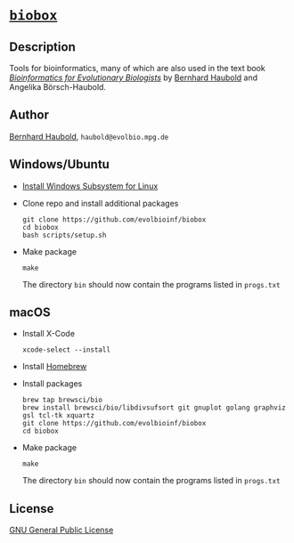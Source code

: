 # [`biobox`](https://owncloud.gwdg.de/index.php/s/h8Wzg5BvNOjisGB)
## Description
Tools for bioinformatics, many of which are also used in the text book
[*Bioinformatics for Evolutionary
Biologists*](https://link.springer.com/book/10.1007/978-3-031-20414-2)
by [Bernhard Haubold](http://guanine.evolbio.mpg.de/) and Angelika Börsch-Haubold.
## Author
[Bernhard Haubold](http://guanine.evolbio.mpg.de/), `haubold@evolbio.mpg.de`
## Windows/Ubuntu
- [Install Windows Subsystem for Linux](https://docs.microsoft.com/en-us/windows/wsl/install)
- Clone repo and install additional packages

  `git clone https://github.com/evolbioinf/biobox`  
  `cd biobox`  
  `bash scripts/setup.sh`

- Make package

  `make`

  The directory `bin` should now contain the programs listed in `progs.txt`
## macOS
- Install X-Code

  `xcode-select --install`
- Install [Homebrew](https://brew.sh)
- Install packages

  `brew tap brewsci/bio`  
  `brew install brewsci/bio/libdivsufsort git gnuplot golang
  graphviz gsl tcl-tk xquartz`  
  `git clone https://github.com/evolbioinf/biobox`  
  `cd biobox`
  
- Make package

  `make`

  The directory `bin` should now contain the programs listed in `progs.txt`
## License
[GNU General Public License](https://www.gnu.org/licenses/gpl.html)
